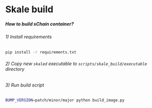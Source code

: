 # Skale build

##### How to build sChain container?

###### 1) Install requirements

```bash
pip install -r requirements.txt
```

###### 2) Copy new `skaled` executable to `scripts/skale_build/executable` directory

###### 3) Run build script

```bash
BUMP_VERSION=patch/minor/major python build_image.py
```

